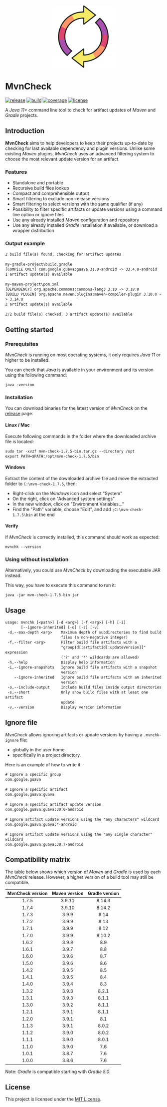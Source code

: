 <p align="center">
	<img src="logo.png" alt="Logo" width="200"/>
</p>

# MvnCheck
[![release](https://img.shields.io/github/v/release/AlexisJehan/MvnCheck?display_name=tag)](https://github.com/AlexisJehan/MvnCheck/releases/latest)
[![build](https://img.shields.io/github/actions/workflow/status/AlexisJehan/MvnCheck/ci.yml?branch=main)](https://github.com/AlexisJehan/MvnCheck/actions/workflows/ci.yml)
[![coverage](https://img.shields.io/codecov/c/github/AlexisJehan/MvnCheck)](https://codecov.io/gh/AlexisJehan/MvnCheck)
[![license](https://img.shields.io/github/license/AlexisJehan/MvnCheck)](LICENSE.txt)

A _Java 11+_ command line tool to check for artifact updates of _Maven_ and _Gradle_ projects.

## Introduction
**MvnCheck** aims to help developers to keep their projects up-to-date by checking for last available dependency and
plugin versions. Unlike some existing _Maven_ plugins, _MvnCheck_ uses an advanced filtering system to choose the
most relevant update version for an artifact.

### Features
- Standalone and portable
- Recursive build files lookup
- Compact and comprehensible output
- Smart filtering to exclude non-release versions
- Smart filtering to select versions with the same qualifier (if any)
- Possibility to filter specific artifacts or update versions using a command line option or ignore files
- Use any already installed _Maven_ configuration and repository
- Use any already installed _Gradle_ installation if available, or download a wrapper distribution

### Output example
```
2 build file(s) found, checking for artifact updates

my-gradle-project\build.gradle
[COMPILE ONLY] com.google.guava:guava 31.0-android -> 33.4.8-android
1 artifact update(s) available

my-maven-project\pom.xml
[DEPENDENCY] org.apache.commons:commons-lang3 3.10 -> 3.18.0
[BUILD PLUGIN] org.apache.maven.plugins:maven-compiler-plugin 3.10.0 -> 3.14.0
2 artifact update(s) available

2/2 build file(s) checked, 3 artifact update(s) available
```

## Getting started

### Prerequisites
_MvnCheck_ is running on most operating systems, it only requires _Java 11_ or higher to be installed.

You can check that _Java_ is available in your environment and its version using the following command:
```console
java -version
```

### Installation
You can download binaries for the latest version of _MvnCheck_ on the
[release](https://github.com/AlexisJehan/MvnCheck/releases/latest) page.

#### Linux / Mac
Execute following commands in the folder where the downloaded archive file is
located:
```console
sudo tar -xvzf mvn-check-1.7.5-bin.tar.gz --directory /opt
export PATH=$PATH:/opt/mvn-check-1.7.5/bin
```

#### Windows
Extract the content of the downloaded archive file and move the extracted folder to `C:\mvn-check-1.7.5`, then:
- Right-click on the _Windows_ icon and select "System"
- On the right, click on "Advanced system settings"
- In the new window, click on "Environment Variables..."
- Find the "Path" variable, choose "Edit", and add `;C:\mvn-check-1.7.5\bin` at the end

#### Verify
If _MvnCheck_ is correctly installed, this command should work as expected:
```console
mvnchk --version
```

### Using without installation
Alternatively, you could use _MvnCheck_ by downloading the executable JAR instead.

This way, you have to execute this command to run it:
```console
java -jar mvn-check-1.7.5-bin.jar
```

## Usage
```
usage: mvnchk [<path>] [-d <arg>] [-f <arg>] [-h] [-i]
       [--ignore-inherited] [-o] [-s] [-v]
 -d,--max-depth <arg>    Maximum depth of subdirectories to find build
                         files (a non-negative integer)
 -f,--filter <arg>       Filter build file artifacts with a
                         "groupId[:artifactId[:updateVersion]]" expression
                         ('?' and '*' wildcards are allowed)
 -h,--help               Display help information
 -i,--ignore-snapshots   Ignore build file artifacts with a snapshot
                         version
    --ignore-inherited   Ignore build file artifacts with an inherited
                         version
 -o,--include-output     Include build files inside output directories
 -s,--short              Only show build files with at least one artifact
                         update
 -v,--version            Display version information
```

## Ignore file
_MvnCheck_ allows ignoring artifacts or update versions by having a `.mvnchk-ignore` file:
- globally in the user home
- specifically in a project directory.

Here is an example of how to write it:
```
# Ignore a specific group
com.google.guava

# Ignore a specific artifact
com.google.guava:guava

# Ignore a specific artifact update version
com.google.guava:guava:30.0-android

# Ignore artifact update versions using the "any characters" wildcard
com.google.guava:guava:*-android

# Ignore artifact update versions using the "any single character" wildcard
com.google.guava:guava:30.?-android
```

## Compatibility matrix
The table below shows which version of _Maven_ and _Gradle_ is used by each _MvnCheck_ release. However, a higher
version of a build tool may still be compatible.

| MvnCheck version | Maven version | Gradle version |
|:----------------:|:-------------:|:--------------:|
|      1.7.5       |    3.9.11     |     8.14.3     |
|      1.7.4       |    3.9.10     |     8.14.2     |
|      1.7.3       |     3.9.9     |      8.14      |
|      1.7.2       |     3.9.9     |      8.13      |
|      1.7.1       |     3.9.9     |      8.12      |
|      1.7.0       |     3.9.9     |     8.10.2     |
|      1.6.2       |     3.9.8     |      8.9       |
|      1.6.1       |     3.9.7     |      8.8       |
|      1.6.0       |     3.9.6     |      8.7       |
|      1.5.0       |     3.9.6     |      8.6       |
|      1.4.2       |     3.9.5     |      8.5       |
|      1.4.1       |     3.9.5     |      8.4       |
|      1.4.0       |     3.9.4     |      8.3       |
|      1.3.2       |     3.9.3     |     8.2.1      |
|      1.3.1       |     3.9.3     |     8.1.1      |
|      1.3.0       |     3.9.2     |     8.1.1      |
|      1.2.1       |     3.9.1     |     8.1.1      |
|      1.2.0       |     3.9.1     |      8.1       |
|      1.1.3       |     3.9.1     |     8.0.2      |
|      1.1.2       |     3.9.0     |     8.0.2      |
|      1.1.1       |     3.9.0     |     8.0.1      |
|      1.1.0       |     3.9.0     |      7.6       |
|      1.0.1       |     3.8.7     |      7.6       |
|      1.0.0       |     3.8.6     |      7.6       |

Note: _Gradle_ is compatible starting with _Gradle 5.0_.

## License
This project is licensed under the [MIT License](LICENSE.txt).